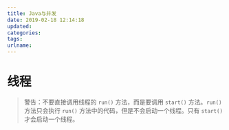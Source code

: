 ```yaml
---
title: Java与并发
date: 2019-02-18 12:14:18
updated:
categories:
tags:
urlname:
---
```


# 线程

<!-- more -->

> 警告：不要直接调用线程的 `run()` 方法，而是要调用 `start()` 方法。`run()` 方法只会执行 `run()` 方法中的代码，但是不会启动一个线程。只有 `start()` 才会启动一个线程。

